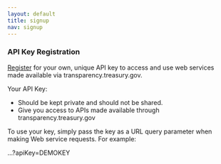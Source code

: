 ```yaml
---
layout: default
title: signup
nav: signup
---
```


###  API Key Registration

<a href='https://api.data.gov/signup/' target='_blank'>Register</a> for your own, unique API key to access and use web services made available via transparency.treasury.gov.

Your API Key:

* Should be kept private and should not be shared.
* Give you access to APIs made available through transparency.treasury.gov

To use your key, simply pass the key as a URL query parameter when making Web service requests. For example:

...?apiKey=DEMOKEY

 